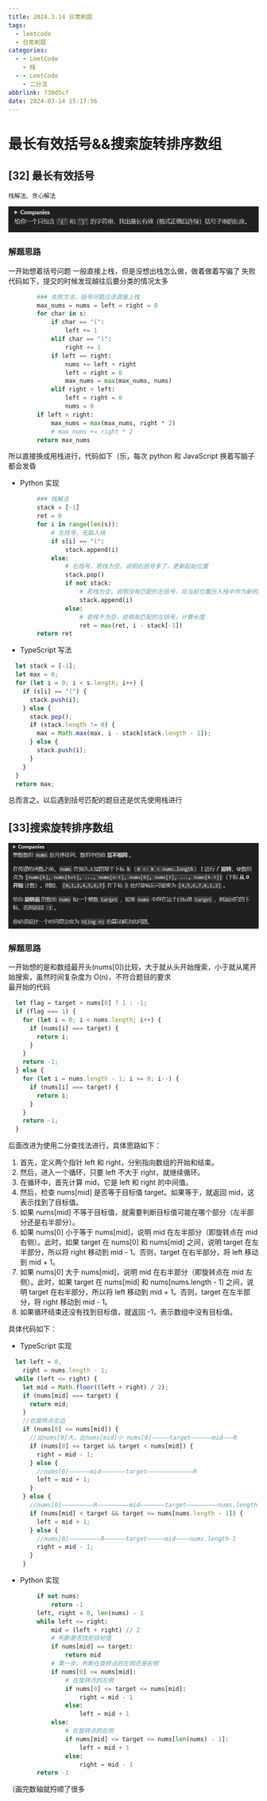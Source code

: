 ```yaml
---
title: 2024.3.14 日常刷题
tags:
  - leetcode
  - 日常刷题
categories:
  - - LeetCode
    - 栈
  - - LeetCode
    - 二分法
abbrlink: 730d5cf
date: 2024-03-14 15:17:56
---
```


<!-- @format -->

# 最长有效括号&&搜索旋转排序数组

## [32] 最长有效括号

    栈解法、贪心解法

<!--more-->

![最长有效括号题目](../images/blog-2024-03-14-15-19-26.png)

### 解题思路

一开始想着括号问题 一般直接上栈，但是没想出栈怎么做，做着做着写偏了
失败代码如下，提交的时候发现越往后要分类的情况太多

```python
        ### 失败方法，括号问题应该直接上栈
        max_nums = nums = left = right = 0
        for char in s:
            if char == "(":
                left += 1
            elif char == ")":
                right += 1
            if left == right:
                nums += left + right
                left = right = 0
                max_nums = max(max_nums, nums)
            elif right > left:
                left = right = 0
                nums = 0
        if left > right:
            max_nums = max(max_nums, right * 2)
            # max_nums += right * 2
        return max_nums
```

所以直接换成用栈进行，代码如下（乐，每次 python 和 JavaScript 换着写脑子都会发昏

- Python 实现

```python
        ### 栈解法
        stack = [-1]
        ret = 0
        for i in range(len(s)):
            # 左括号，无脑入栈
            if s[i] == "(":
                stack.append(i)
            else:
                # 右括号，若栈为空，说明右括号多了，更新起始位置
                stack.pop()
                if not stack:
                    # 若栈为空，说明没有匹配的左括号，将当前位置压入栈中作为新的起始位置
                    stack.append(i)
                else:
                    # 若栈不为空，说明有匹配的左括号，计算长度
                    ret = max(ret, i - stack[-1])
        return ret
```

- TypeScript 写法

```TypeScript
  let stack = [-1];
  let max = 0;
  for (let i = 0; i < s.length; i++) {
    if (s[i] == "(") {
      stack.push(i);
    } else {
      stack.pop();
      if (stack.length != 0) {
        max = Math.max(max, i - stack[stack.length - 1]);
      } else {
        stack.push(i);
      }
    }
  }
  return max;

```

总而言之，以后遇到括号匹配的题目还是优先使用栈进行

## [33]搜索旋转排序数组

![搜索旋转排序数组题目](../images/blog-2024-03-14-15-45-17.png)

### 解题思路

一开始想的是和数组最开头(nums[0])比较，大于就从头开始搜索，小于就从尾开始搜索，虽然时间复杂度为 O(n)，不符合题目的要求  
最开始的代码

```TypeScript
  let flag = target > nums[0] ? 1 : -1;
  if (flag === 1) {
    for (let i = 0; i < nums.length; i++) {
      if (nums[i] === target) {
        return i;
      }
    }
    return -1;
  } else {
    for (let i = nums.length - 1; i >= 0; i--) {
      if (nums[i] === target) {
        return i;
      }
    }
    return -1;
  }
```

后面改进为使用二分查找法进行，具体思路如下：

1. 首先，定义两个指针 left 和 right，分别指向数组的开始和结束。
2. 然后，进入一个循环，只要 left 不大于 right，就继续循环。
3. 在循环中，首先计算 mid，它是 left 和 right 的中间值。
4. 然后，检查 nums[mid] 是否等于目标值 target。如果等于，就返回 mid，这表示找到了目标值。
5. 如果 nums[mid] 不等于目标值，就需要判断目标值可能在哪个部分（左半部分还是右半部分）。
6. 如果 nums[0] 小于等于 nums[mid]，说明 mid 在左半部分（即旋转点在 mid 右侧）。此时，如果 target 在 nums[0] 和 nums[mid] 之间，说明 target 在左半部分，所以将 right 移动到 mid - 1。否则，target 在右半部分，将 left 移动到 mid + 1。
7. 如果 nums[0] 大于 nums[mid]，说明 mid 在右半部分（即旋转点在 mid 左侧）。此时，如果 target 在 nums[mid] 和 nums[nums.length - 1] 之间，说明 target 在右半部分，所以将 left 移动到 mid + 1。否则，target 在左半部分，将 right 移动到 mid - 1。
8. 如果循环结束还没有找到目标值，就返回 -1，表示数组中没有目标值。

具体代码如下：

- TypeScript 实现

```TypeScript
  let left = 0,
    right = nums.length - 1;
  while (left <= right) {
    let mid = Math.floor((left + right) / 2);
    if (nums[mid] === target) {
      return mid;
    }
    //在旋转点左边
    if (nums[0] <= nums[mid]) {
      //比nums[0]大，比nums[mid]小 nums[0]—————target——————mid———R
      if (nums[0] <= target && target < nums[mid]) {
        right = mid - 1;
      } else {
        //nums[0]——————mid———————target—————————————R
        left = mid + 1;
      }
    } else {
      //nums[0]—————————R—————————mid———————target—————————nums.length-1
      if (nums[mid] < target && target <= nums[nums.length - 1]) {
        left = mid + 1;
      } else {
        //nums[0]—————————R——————target—————mid————nums.length-1
        right = mid - 1;
      }
    }
```

- Python 实现

```Python
        if not nums:
            return -1
        left, right = 0, len(nums) - 1
        while left <= right:
            mid = (left + right) // 2
            # 判断是否找到目标值
            if nums[mid] == target:
                return mid
            # 第一步，判断在旋转点的左侧还是右侧
            if nums[0] <= nums[mid]:
                # 在旋转点的左侧
                if nums[0] <= target <= nums[mid]:
                    right = mid - 1
                else:
                    left = mid + 1
            else:
                # 在旋转点的右侧
                if nums[mid] <= target <= nums[len(nums) - 1]:
                    left = mid + 1
                else:
                    right = mid - 1
        return -1
```

（画完数轴就捋顺了很多
